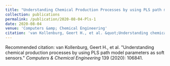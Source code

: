 ```yaml
---
title: "Understanding Chemical Production Processes by using PLS path model parameters as soft Sensors"
collection: publications
permalink: /publication/2020-08-04-Pls-1
date: 2020-08-04
venue: 'Computers &amp; Chemical Engineering'
citation: 'van Kollenburg, Geert H., et al. &quot;Understanding chemical production processes by using PLS path model parameters as soft sensors.&quot; <i>Computers &amp; Chemical Engineering</i> 139 (2020): 106841.'
---
```

Recommended citation: van Kollenburg, Geert H., et al. "Understanding chemical production processes by using PLS path model parameters as soft sensors." <i>Computers & Chemical Engineering</i> 139 (2020): 106841.